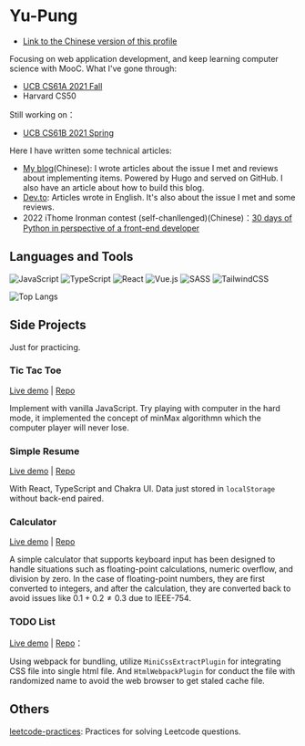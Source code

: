 # Yu-Pung

<!--
**AlliesChen/AlliesChen** is a ✨ _special_ ✨ repository because its `README.md` (this file) appears on your GitHub profile.

Here are some ideas to get you started:

- 🔭 I’m currently working on ...
- 🌱 I’m currently learning ...
- 👯 I’m looking to collaborate on ...
- 🤔 I’m looking for help with ...
- 💬 Ask me about ...
- 📫 How to reach me: ...
- 😄 Pronouns: ...
- ⚡ Fun fact: ...
-->

- [Link to the Chinese version of this profile](https://github.com/AlliesChen/AlliesChen/blob/main/README_zh-TW.md)

Focusing on web application development, and keep learning computer science with MooC. What I've gone through:

- [UCB CS61A 2021 Fall](https://github.com/AlliesChen/cs61a_fa21)
- Harvard CS50

Still working on：

- [UCB CS61B 2021 Spring](https://github.com/AlliesChen/cs61b-sp21)

Here I have written some technical articles:

- [My blog](https://allieschen.github.io/)(Chinese): I wrote articles about the issue I met and reviews about implementing items. Powered by Hugo and served on GitHub. I also have an article about how to build this blog.
- [Dev.to](https://dev.to/allieschen): Articles wrote in English. It's also about the issue I met and some reviews.
- 2022 iThome Ironman contest (self-chanllenged)(Chinese)：[30 days of Python in perspective of a front-end developer](https://ithelp.ithome.com.tw/users/20151651/ironman/5346)

## Languages and Tools

![JavaScript](https://img.shields.io/badge/javascript-%23323330.svg?style=for-the-badge&logo=javascript&logoColor=%23F7DF1E)
![TypeScript](https://img.shields.io/badge/typescript-%23007ACC.svg?style=for-the-badge&logo=typescript&logoColor=white)
![React](https://img.shields.io/badge/react-%2320232a.svg?style=for-the-badge&logo=react&logoColor=%2361DAFB)
![Vue.js](https://img.shields.io/badge/vuejs-%2335495e.svg?style=for-the-badge&logo=vuedotjs&logoColor=%234FC08D)
![SASS](https://img.shields.io/badge/SASS-hotpink.svg?style=for-the-badge&logo=SASS&logoColor=white)
![TailwindCSS](https://img.shields.io/badge/tailwindcss-%2338B2AC.svg?style=for-the-badge&logo=tailwind-css&logoColor=white)

![Top Langs](https://github-readme-stats.vercel.app/api/top-langs/?username=allieschen&layout=compact&theme=tokyonight)

## Side Projects

Just for practicing.

### Tic Tac Toe

[Live demo](https://allieschen.github.io/tic-tac-toe/) | [Repo](https://github.com/AlliesChen/tic-tac-toe)

Implement with vanilla JavaScript. Try playing with computer in the hard mode, it implemented the concept of minMax algorithmn which the computer player will never lose.

### Simple Resume

[Live demo](https://allieschen.github.io/simple-resume-react/) | [Repo](https://github.com/AlliesChen/simple-resume-react)

With React, TypeScript and Chakra UI. Data just stored in `localStorage` without back-end paired.

### Calculator

[Live demo](https://allieschen.github.io/calculator/) | [Repo](https://github.com/AlliesChen/calculator)

A simple calculator that supports keyboard input has been designed to handle situations such as floating-point calculations, numeric overflow, and division by zero. In the case of floating-point numbers, they are first converted to integers, and after the calculation, they are converted back to avoid issues like $0.1 + 0.2 \neq 0.3$ due to IEEE-754.

### TODO List

[Live demo](https://allieschen.github.io/todolist/) | [Repo](https://github.com/AlliesChen/todolist)：

Using webpack for bundling, utilize `MiniCssExtractPlugin` for integrating CSS file into single html file. And `HtmlWebpackPlugin` for conduct the file with randomized name to avoid the web browser to get staled cache file.

## Others

[leetcode-practices](https://github.com/AlliesChen/leetcode-practices): Practices for solving Leetcode questions.
